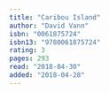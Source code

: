 ```yaml
---
title: "Caribou Island"
author: "David Vann"
isbn: "0061875724"
isbn13: "9780061875724"
rating: 3
pages: 293
read: "2018-04-30"
added: "2018-04-28"
---
```



